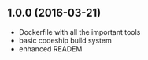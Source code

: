 ## 1.0.0 (2016-03-21)

* Dockerfile with all the important tools
* basic codeship build system
* enhanced READEM